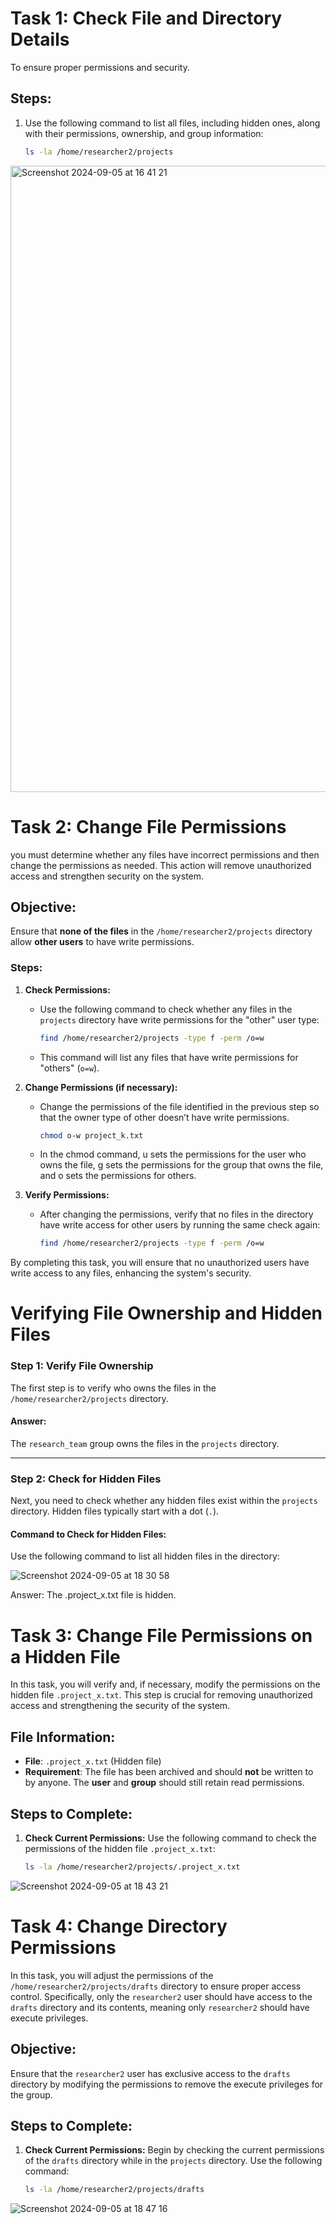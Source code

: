 # Task 1: Check File and Directory Details

To ensure proper permissions and security.

## Steps:

1. Use the following command to list all files, including hidden ones, along with their permissions, ownership, and group information:
   ```bash
   ls -la /home/researcher2/projects
<img width="1002" alt="Screenshot 2024-09-05 at 16 41 21" src="https://github.com/user-attachments/assets/33e2819b-108b-4da1-9324-ec6c67ca7407">

# Task 2: Change File Permissions

you must determine whether any files have incorrect permissions and then change the permissions as needed. This action will remove unauthorized access and strengthen security on the system.

## Objective:
Ensure that **none of the files** in the `/home/researcher2/projects` directory allow **other users** to have write permissions.

### Steps:

1. **Check Permissions:**
   - Use the following command to check whether any files in the `projects` directory have write permissions for the "other" user type:
     ```bash
     find /home/researcher2/projects -type f -perm /o=w
     ```
   - This command will list any files that have write permissions for "others" (`o=w`).

2. **Change Permissions (if necessary):**
   - Change the permissions of the file identified in the previous step so that the owner type of other doesn’t have write permissions.
     ```bash
     chmod o-w project_k.txt
     ```
   - In the chmod command, u sets the permissions for the user who owns the file, g sets the permissions for the group that owns the file, and o sets the permissions for others.

3. **Verify Permissions:**
   - After changing the permissions, verify that no files in the directory have write access for other users by running the same check again:
     ```bash
     find /home/researcher2/projects -type f -perm /o=w
     ```

By completing this task, you will ensure that no unauthorized users have write access to any files, enhancing the system's security.

# Verifying File Ownership and Hidden Files

### Step 1: Verify File Ownership
The first step is to verify who owns the files in the `/home/researcher2/projects` directory.

#### Answer:
The `research_team` group owns the files in the `projects` directory.

---

### Step 2: Check for Hidden Files
Next, you need to check whether any hidden files exist within the `projects` directory. Hidden files typically start with a dot (`.`).

#### Command to Check for Hidden Files:
Use the following command to list all hidden files in the directory:

![Screenshot 2024-09-05 at 18 30 58](https://github.com/user-attachments/assets/d09f04fc-91fa-4ca0-b86a-31ca5507faa8)  

Answer: The .project_x.txt file is hidden.

# Task 3: Change File Permissions on a Hidden File

In this task, you will verify and, if necessary, modify the permissions on the hidden file `.project_x.txt`. This step is crucial for removing unauthorized access and strengthening the security of the system.

## File Information:
- **File**: `.project_x.txt` (Hidden file)
- **Requirement**: The file has been archived and should **not** be written to by anyone. The **user** and **group** should still retain read permissions.

## Steps to Complete:

1. **Check Current Permissions:**
   Use the following command to check the permissions of the hidden file `.project_x.txt`:
   ```bash
   ls -la /home/researcher2/projects/.project_x.txt


![Screenshot 2024-09-05 at 18 43 21](https://github.com/user-attachments/assets/01eab573-509e-4fde-a845-8fbf8ef4242c)

# Task 4: Change Directory Permissions

In this task, you will adjust the permissions of the `/home/researcher2/projects/drafts` directory to ensure proper access control. Specifically, only the `researcher2` user should have access to the `drafts` directory and its contents, meaning only `researcher2` should have execute privileges.

## Objective:
Ensure that the `researcher2` user has exclusive access to the `drafts` directory by modifying the permissions to remove the execute privileges for the group.

## Steps to Complete:

1. **Check Current Permissions:**
   Begin by checking the current permissions of the `drafts` directory while in the `projects` directory. Use the following command:
   ```bash
   ls -la /home/researcher2/projects/drafts

![Screenshot 2024-09-05 at 18 47 16](https://github.com/user-attachments/assets/f058688a-6d6b-439b-bf0a-f8c3ffa71674)
